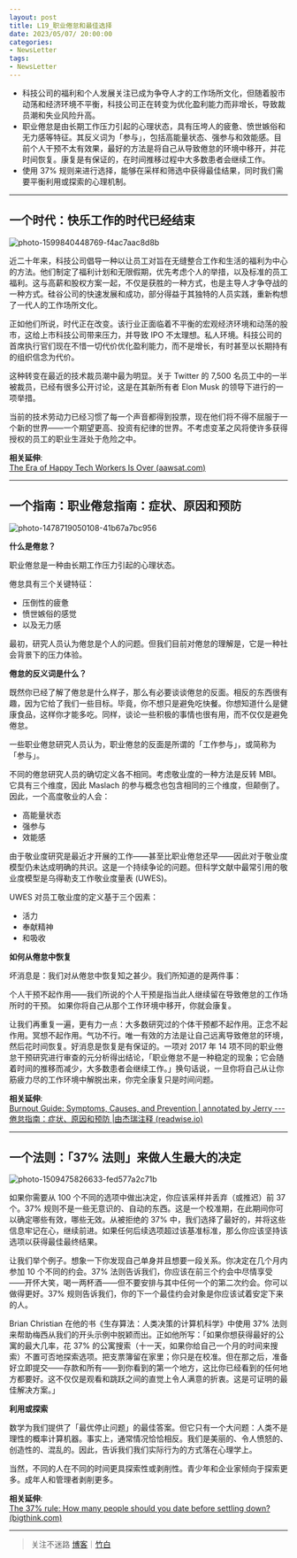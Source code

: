 ```yaml
---
layout: post
title: L19_职业倦怠和最佳选择
date: 2023/05/07/ 20:00:00
categories:
- NewsLetter
tags:
- NewsLetter
---
```


- 科技公司的福利和个人发展关注已成为争夺人才的工作场所文化，但随着股市动荡和经济环境不平衡，科技公司正在转变为优化盈利能力而非增长，导致裁员潮和失业风险升高。
- 职业倦怠是由长期工作压力引起的心理状态，具有压垮人的疲惫、愤世嫉俗和无力感等特征。其反义词为「参与」，包括高能量状态、强参与和效能感。目前个人干预不太有效果，最好的方法是将自己从导致倦怠的环境中移开，并花时间恢复。康复是有保证的，在时间推移过程中大多数患者会继续工作。
- 使用 37% 规则来进行选择，能够在采样和筛选中获得最佳结果，同时我们需要平衡利用或探索的心理机制。

---

## 一个时代：快乐工作的时代已经结束

![photo-1599840448769-f4ac7aac8d8b](https://pics.naaln.com/photo-1599840448769-f4ac7aac8d8b.jpg-basicBlog)

近二十年来，科技公司倡导一种以让员工对旨在无缝整合工作和生活的福利为中心的方法。他们制定了福利计划和无限假期，优先考虑个人的举措，以及标准的员工福利。这与高薪和股权方案一起，不仅是获胜的一种方式，也是主导人才争夺战的一种方式。硅谷公司的快速发展和成功，部分得益于其独特的人员实践，重新构想了一代人的工作场所文化。

正如他们所说，时代正在改变。该行业正面临着不平衡的宏观经济环境和动荡的股市，这给上市科技公司带来压力，并导致 IPO 不太理想。私人环境。科技公司的首席执行官们现在不惜一切代价优化盈利能力，而不是增长，有时甚至以长期持有的组织信念为代价。

这种转变在最近的技术裁员潮中最为明显。关于 Twitter 的 7,500 名员工中的一半被裁员，已经有很多公开讨论，这是在其新所有者 Elon Musk 的领导下进行的一项举措。

当前的技术劳动力已经习惯了每一个声音都得到投票，现在他们将不得不屈服于一个新的世界——一个期望更高、投资有纪律的世界。不考虑变革之风将使许多获得授权的员工的职业生涯处于危险之中。

**相关延伸**:  
[The Era of Happy Tech Workers Is Over (aawsat.com)](https://english.aawsat.com/home/article/4122156/nadia-rawlinson/era-happy-tech-workers-over)

---

## 一个指南：职业倦怠指南：症状、原因和预防

![photo-1478719050108-41b67a7bc956](https://pics.naaln.com/photo-1478719050108-41b67a7bc956.jpg-basicBlog)

**什么是倦怠？**

职业倦怠是一种由长期工作压力引起的心理状态。

倦怠具有三个关键特征：

- 压倒性的疲惫
- 愤世嫉俗的感觉
- 以及无力感

最初，研究人员认为倦怠是个人的问题。但我们目前对倦怠的理解是，它是一种社会背景下的压力体验。

**倦怠的反义词是什么？**

既然你已经了解了倦怠是什么样子，那么有必要谈谈倦怠的反面。相反的东西很有趣，因为它给了我们一些目标。毕竟，你不想只是避免吃快餐。你想知道什么是健康食品，这样你才能多吃。同样，谈论一些积极的事情也很有用，而不仅仅是避免倦怠。

一些职业倦怠研究人员认为，职业倦怠的反面是所谓的「工作参与」，或简称为「参与」。

不同的倦怠研究人员的确切定义各不相同。考虑敬业度的一种方法是反转 MBI。它具有三个维度，因此 Maslach 的参与概念也包含相同的三个维度，但颠倒了。因此，一个高度敬业的人会：
- 高能量状态
- 强参与
- 效能感

由于敬业度研究是最近才开展的工作——甚至比职业倦怠还早——因此对于敬业度模型仍未达成明确的共识。这是一个持续争论的问题。但科学文献中最常引用的敬业度模型是乌得勒支工作敬业度量表 (UWES)。

UWES 对员工敬业度的定义基于三个因素：
- 活力
- 奉献精神
- 和吸收

**如何从倦怠中恢复**

坏消息是：我们对从倦怠中恢复知之甚少。我们所知道的是两件事：

个人干预不起作用——我们所说的个人干预是指当此人继续留在导致倦怠的工作场所时的干预。
如果你将自己从那个工作环境中移开，你就会康复。

让我们再重复一遍，更有力一点：大多数研究过的个体干预都不起作用。正念不起作用。冥想不起作用。气功不行。唯一有效的方法是让自己远离导致倦怠的环境，然后花时间恢复。好消息是恢复是有保证的。一项对 2017 年 14 项不同的职业倦怠干预研究进行审查的元分析得出结论，「职业倦怠不是一种稳定的现象；它会随着时间的推移而减少，大多数患者会继续工作。」换句话说，一旦你将自己从让你筋疲力尽的工作环境中解脱出来，你完全康复只是时间问题。

**相关延伸**:  
[Burnout Guide: Symptoms, Causes, and Prevention | annotated by Jerry --- 倦怠指南：症状、原因和预防 |由杰瑞注释 (readwise.io)](https://readwise.io/reader/shared/01gma4pc0pe1djweg956fhk3qp/?utmsource=substack&utmmedium=email)

---

## 一个法则：「37% 法则」来做人生最大的决定

![photo-1509475826633-fed577a2c71b](https://pics.naaln.com/photo-1509475826633-fed577a2c71b.jpg-basicBlog)

如果你需要从 100 个不同的选项中做出决定，你应该采样并丢弃（或推迟）前 37 个。37% 规则不是一些无意识的、自动的东西。这是一个校准期，在此期间你可以确定哪些有效，哪些无效。从被拒绝的 37% 中，我们选择了最好的，并将这些信息牢记在心，继续前进。如果任何后续选项超过该基准标准，那么你应该坚持该选项以获得最佳最终结果。

让我们举个例子。想象一下你发现自己单身并且想要一段关系。你决定在几个月内参加 10 个不同的约会。37% 法则告诉我们，你应该在前三个约会中尽情享受——开怀大笑，喝一两杯酒——但不要安排与其中任何一个的第二次约会。你可以做得更好。37% 规则告诉我们，你的下一个最佳约会对象是你应该试着安定下来的人。

Brian Christian 在他的书《生存算法：人类决策的计算机科学》中使用 37% 法则来帮助梅西从我们的开头示例中脱颖而出。正如他所写：「如果你想获得最好的公寓的最大几率，花 37% 的公寓搜索（十一天，如果你给自己一个月的时间来搜索）不置可否地探索选项。把支票簿留在家里；你只是在校准。但在那之后，准备好立即提交——存款和所有——到你看到的第一个地方，这比你已经看到的任何地方都要好。这不仅仅是观看和跳跃之间的直觉上令人满意的折衷。这是可证明的最佳解决方案。」

**利用或探索**

数学为我们提供了「最优停止问题」的最佳答案。但它只有一个大问题：人类不是理性的概率计算机器。事实上，通常情况恰恰相反。我们是美丽的、令人愤怒的、创造性的、混乱的。因此，告诉我们我们实际行为的方式落在心理学上。

当然，不同的人在不同的时间更具探索性或剥削性。青少年和企业家倾向于探索更多。成年人和管理者剥削更多。

**相关延伸**:  
[The 37% rule: How many people should you date before settling down? (bigthink.com)](https://bigthink.com/neuropsych/the-37-percent-rule/)

---

> 关注不迷路 [博客](https://blog.naaln.com/)｜[竹白](https://space.zhubai.love/)
